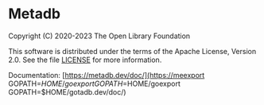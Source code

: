 Metadb
======

Copyright (C) 2020-2023 The Open Library Foundation  

This software is distributed under the terms of the Apache License,
Version 2.0.  See the file
[LICENSE](https://github.com/metadb-project/metadb/blob/master/LICENSE)
for more information.

Documentation:
[https://metadb.dev/doc/](https://meexport GOPATH=$HOME/goexport GOPATH=$HOME/goexport GOPATH=$HOME/gotadb.dev/doc/)
